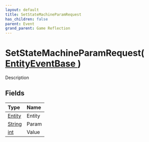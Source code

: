 ```yaml
---
layout: default
title: SetStateMachineParamRequest
has_children: false
parent: Event
grand_parent: Game Reflection
---
```

# SetStateMachineParamRequest( [ EntityEventBase ](/riftbreaker-wiki/docs/game-reflection/events/entity_event_base/) )
Description 

## Fields

| Type | Name |
|:----------|:--------------|
| [Entity](/riftbreaker-wiki/docs/game-reflection/classes/entity/) | Entity |
| [String](/riftbreaker-wiki/docs/game-reflection/components/string/) | Param |
| [int](/riftbreaker-wiki/docs/game-reflection/enums/int/) | Value |

